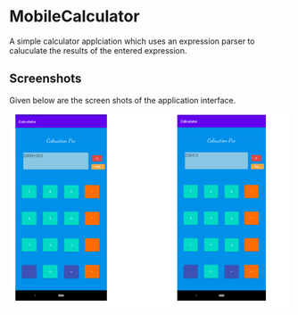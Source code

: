 # MobileCalculator
A simple calculator applciation which uses an expression parser to caluculate the results of the entered expression. 

## Screenshots

Given below are the screen shots of the application interface. 

<img src="image.png" />
